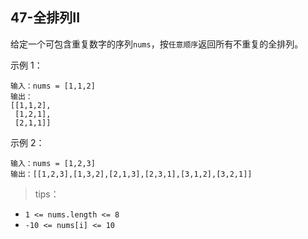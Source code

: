 ## 47-全排列II
给定一个可包含重复数字的序列`nums`，按`任意顺序`返回所有不重复的全排列。

示例 1：
```
输入：nums = [1,1,2]
输出：
[[1,1,2],
 [1,2,1],
 [2,1,1]]
```
示例 2：
```
输入：nums = [1,2,3]
输出：[[1,2,3],[1,3,2],[2,1,3],[2,3,1],[3,1,2],[3,2,1]]
```

>tips：
+ `1 <= nums.length <= 8`
+ `-10 <= nums[i] <= 10`